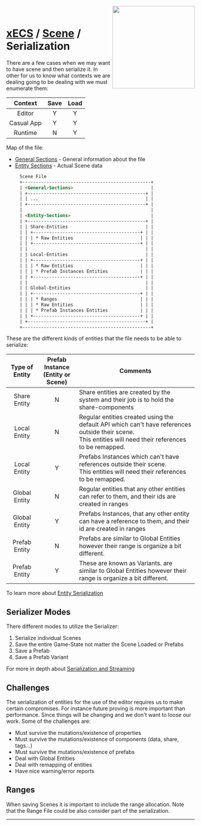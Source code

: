 <img src="https://i.imgur.com/TyjrCTS.jpg" align="right" width="220px" /><br>
# [xECS](xECS.md) / [Scene](xecs_scene.md) / Serialization

There are a few cases when we may want to have scene and then serialize it. In other for us to know what contexts we are dealing going to be dealing with we must enumerate them:

|  Context   |  Save   | Load |
|:----------:|:-------:|:----:|
| Editor     |    Y    |   Y  |
| Casual App |    Y    |   Y  |
| Runtime    |    N    |   Y  |


Map of the file:
* [General Sections](xecs_scene_serialization_general.md) - General information about the file
* [Entity Sections](xecs_scene_serialization_entity.md) - Actual Scene data

~~~html
     Scene File
     +------------------------------------------------+
     | <General-Sections>                             |
     | +--------------------------------------------+ |
     | | ...                                        | |
     | +--------------------------------------------+ |
     |                                                |
     | <Entity-Sections>                              |
     | +--------------------------------------------+ |
     | | Share-Entities                             | |
     | | +----------------------------------------+ | |
     | | | * Raw Entities                         | | |
     | | +----------------------------------------+ | |
     | |                                            | |
     | | Local-Entities                             | |
     | | +----------------------------------------+ | |
     | | | * Raw Entities                         | | |
     | | | * Prefab Instances Entities            | | |
     | | +----------------------------------------+ | |
     | |                                            | |
     | | Global-Entities                            | |
     | | +----------------------------------------+ | |
     | | | * Ranges                               | | |
     | | | * Raw Entities                         | | |
     | | | * Prefab Instances Entities            | | |
     | | +----------------------------------------+ | |
     | +--------------------------------------------+ |
     +------------------------------------------------+
~~~

These are the different kinds of entities that the file needs to be able to serialize:

| Type of Entity | Prefab Instance<br>(Entity or Scene) | Comments |
|:--------------:|:---------------:|----------|
| Share Entity   |        N        | Share entities are created by the system and their job is to hold the share-components |
| Local Entity   |        N        | Regular entities created using the default API which can't have references outside their scene.<br> This entities will need their references to be remapped. |
| Local Entity   |        Y        | Prefabs Instances  which can't have references outside their scene.<br> This entities will need their references to be remapped. |
| Global Entity  |        N        | Regular entities that any other entities can refer to them, and their ids are created in ranges |
| Global Entity  |        Y        | Prefabs Instances, that any other entity can have a reference to them, and their id are created in ranges |
| Prefab Entity  |        N        | Prefabs are similar to Global Entities however their range is organize a bit different. |
| Prefab Entity  |        Y        | These are known as Variants. are similar to Global Entities however their range is organize a bit different. |


To learn more about [Entity Serialization](xecs_scene_serialization_entity.md)

## Serializer Modes

There different modes to utilize the Serializer:

1. Serialize individual Scenes
2. Save the entire Game-State not matter the Scene Loaded or Prefabs
3. Save a Prefab
4. Save a Prefab Variant 

For more in depth about [Serialization and Streaming](xecs_scene_serialization_streaming.md)

## Challenges 

The serialization of entities for the use of the editor requires us to make certain compromises. For instance future proving is more important than performance. Since things will be changing and we don't want to loose our work. Some of the challenges are:

* Must survive the mutations/existence of properties
* Must survive the mutations/existence of components (data, share, tags...)
* Must survive the mutations/existence of prefabs
* Deal with Global Entities
* Deal with remapping of entities
* Have nice warning/error reports

## Ranges

When saving Scenes it is important to include the range allocation. Note that the Range File could be also consider part of the serialization.

---


